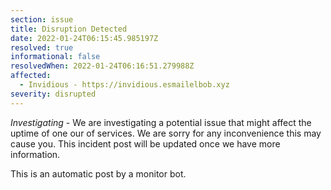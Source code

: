 ```yaml
---
section: issue
title: Disruption Detected
date: 2022-01-24T06:15:45.985197Z
resolved: true
informational: false
resolvedWhen: 2022-01-24T06:16:51.279988Z
affected:
  - Invidious - https://invidious.esmailelbob.xyz
severity: disrupted
---
```

*Investigating* - We are investigating a potential issue that might affect the uptime of one our of services. We are sorry for any inconvenience this may cause you. This incident post will be updated once we have more information.

This is an automatic post by a monitor bot.
        